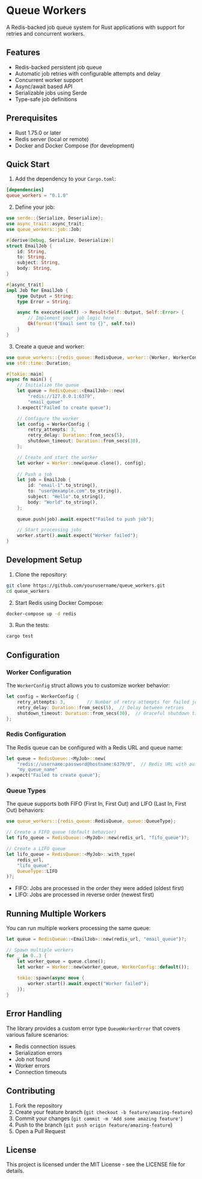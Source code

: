 # Queue Workers

A Redis-backed job queue system for Rust applications with support for retries and concurrent workers.

## Features

- Redis-backed persistent job queue
- Automatic job retries with configurable attempts and delay
- Concurrent worker support
- Async/await based API
- Serializable jobs using Serde
- Type-safe job definitions

## Prerequisites

- Rust 1.75.0 or later
- Redis server (local or remote)
- Docker and Docker Compose (for development)

## Quick Start

1. Add the dependency to your `Cargo.toml`:

```toml
[dependencies]
queue_workers = "0.1.0"
```

2. Define your job:

```rust
use serde::{Serialize, Deserialize};
use async_trait::async_trait;
use queue_workers::job::Job;

#[derive(Debug, Serialize, Deserialize)]
struct EmailJob {
    id: String,
    to: String,
    subject: String,
    body: String,
}

#[async_trait]
impl Job for EmailJob {
    type Output = String;
    type Error = String;

    async fn execute(&self) -> Result<Self::Output, Self::Error> {
        // Implement your job logic here
        Ok(format!("Email sent to {}", self.to))
    }
}
```

3. Create a queue and worker:

```rust
use queue_workers::{redis_queue::RedisQueue, worker::{Worker, WorkerConfig}};
use std::time::Duration;

#[tokio::main]
async fn main() {
    // Initialize the queue
    let queue = RedisQueue::<EmailJob>::new(
        "redis://127.0.0.1:6379",
        "email_queue"
    ).expect("Failed to create queue");

    // Configure the worker
    let config = WorkerConfig {
        retry_attempts: 3,
        retry_delay: Duration::from_secs(5),
        shutdown_timeout: Duration::from_secs(30),
    };

    // Create and start the worker
    let worker = Worker::new(queue.clone(), config);
    
    // Push a job
    let job = EmailJob {
        id: "email-1".to_string(),
        to: "user@example.com".to_string(),
        subject: "Hello".to_string(),
        body: "World".to_string(),
    };
    
    queue.push(job).await.expect("Failed to push job");

    // Start processing jobs
    worker.start().await.expect("Worker failed");
}
```

## Development Setup

1. Clone the repository:
```bash
git clone https://github.com/yourusername/queue_workers.git
cd queue_workers
```

2. Start Redis using Docker Compose:
```bash
docker-compose up -d redis
```

3. Run the tests:
```bash
cargo test
```

## Configuration

### Worker Configuration

The `WorkerConfig` struct allows you to customize worker behavior:

```rust
let config = WorkerConfig {
    retry_attempts: 3,        // Number of retry attempts for failed jobs
    retry_delay: Duration::from_secs(5),  // Delay between retries
    shutdown_timeout: Duration::from_secs(30),  // Graceful shutdown timeout
};
```

### Redis Configuration

The Redis queue can be configured with a Redis URL and queue name:

```rust
let queue = RedisQueue::<MyJob>::new(
    "redis://username:password@hostname:6379/0",  // Redis URL with authentication
    "my_queue_name"
).expect("Failed to create queue");
```

### Queue Types

The queue supports both FIFO (First In, First Out) and LIFO (Last In, First Out) behaviors:

```rust
use queue_workers::{redis_queue::RedisQueue, queue::QueueType};

// Create a FIFO queue (default behavior)
let fifo_queue = RedisQueue::<MyJob>::new(redis_url, "fifo_queue")?;

// Create a LIFO queue
let lifo_queue = RedisQueue::<MyJob>::with_type(
    redis_url,
    "lifo_queue",
    QueueType::LIFO
)?;
```

- FIFO: Jobs are processed in the order they were added (oldest first)
- LIFO: Jobs are processed in reverse order (newest first)

## Running Multiple Workers

You can run multiple workers processing the same queue:

```rust
let queue = RedisQueue::<EmailJob>::new(redis_url, "email_queue")?;

// Spawn multiple workers
for _ in 0..3 {
    let worker_queue = queue.clone();
    let worker = Worker::new(worker_queue, WorkerConfig::default());
    
    tokio::spawn(async move {
        worker.start().await.expect("Worker failed");
    });
}
```

## Error Handling

The library provides a custom error type `QueueWorkerError` that covers various failure scenarios:

- Redis connection issues
- Serialization errors
- Job not found
- Worker errors
- Connection timeouts

## Contributing

1. Fork the repository
2. Create your feature branch (`git checkout -b feature/amazing-feature`)
3. Commit your changes (`git commit -m 'Add some amazing feature'`)
4. Push to the branch (`git push origin feature/amazing-feature`)
5. Open a Pull Request

## License

This project is licensed under the MIT License - see the LICENSE file for details.

